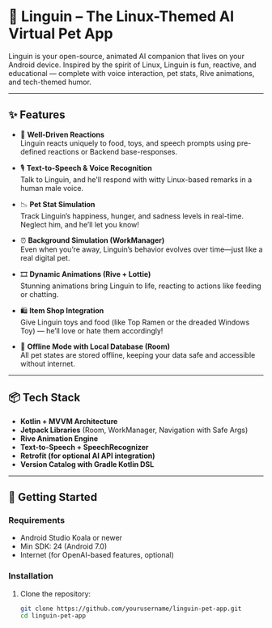 # 🐧 Linguin – The Linux-Themed AI Virtual Pet App

Linguin is your open-source, animated AI companion that lives on your Android device. Inspired by the spirit of Linux, Linguin is fun, reactive, and educational — complete with voice interaction, pet stats, Rive animations, and tech-themed humor.

---

## ✨ Features



- 🐧 **Well-Driven Reactions**  
  Linguin reacts uniquely to food, toys, and speech prompts using pre-defined reactions or Backend base-responses.

- 🎙️ **Text-to-Speech & Voice Recognition**  
  Talk to Linguin, and he'll respond with witty Linux-based remarks in a human male voice.

- 📉 **Pet Stat Simulation**  
  Track Linguin’s happiness, hunger, and sadness levels in real-time. Neglect him, and he’ll let you know!

- ⏰ **Background Simulation (WorkManager)**  
  Even when you’re away, Linguin’s behavior evolves over time—just like a real digital pet.

- 🎞️ **Dynamic Animations (Rive + Lottie)**  
  Stunning animations bring Linguin to life, reacting to actions like feeding or chatting.

- 🛍️ **Item Shop Integration**  
  Give Linguin toys and food (like Top Ramen or the dreaded Windows Toy) — he’ll love or hate them accordingly!

- 🔐 **Offline Mode with Local Database (Room)**  
  All pet states are stored offline, keeping your data safe and accessible without internet.

---

## 📦 Tech Stack

- **Kotlin + MVVM Architecture**
- **Jetpack Libraries** (Room, WorkManager, Navigation with Safe Args)
- **Rive Animation Engine**
- **Text-to-Speech + SpeechRecognizer**
- **Retrofit (for optional AI API integration)**
- **Version Catalog with Gradle Kotlin DSL**

---

## 🚀 Getting Started

### Requirements

- Android Studio Koala or newer
- Min SDK: 24 (Android 7.0)
- Internet (for OpenAI-based features, optional)

### Installation

1. Clone the repository:

   ```bash
   git clone https://github.com/yourusername/linguin-pet-app.git
   cd linguin-pet-app
